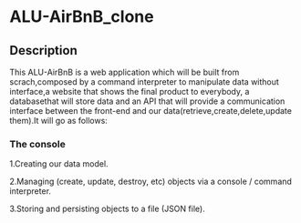 #                              ALU-AirBnB_clone

## Description
This ALU-AirBnB is a web application which will be built from scrach,composed by a command interpreter to manipulate data without interface,a website that shows the final product to everybody, a databasethat will store data and an API that will provide a communication interface between the front-end and our data(retrieve,create,delete,update them).It will go as follows:

### The console
1.Creating our data model.

2.Managing (create, update, destroy, etc) objects via a console / command interpreter.

3.Storing and persisting objects to a file (JSON file).
